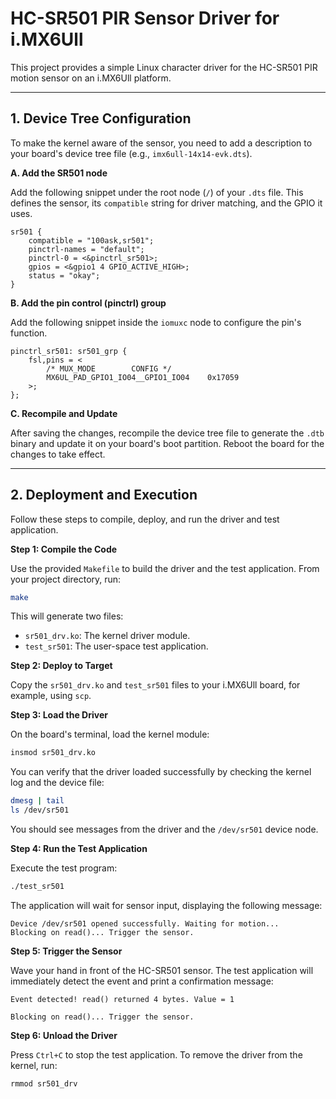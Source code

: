# HC-SR501 PIR Sensor Driver for i.MX6Ull

This project provides a simple Linux character driver for the HC-SR501 PIR motion sensor on an i.MX6Ull platform.

-----

## 1\. Device Tree Configuration

To make the kernel aware of the sensor, you need to add a description to your board's device tree file (e.g., `imx6ull-14x14-evk.dts`).

**A. Add the SR501 node**

Add the following snippet under the root node (`/`) of your `.dts` file. This defines the sensor, its `compatible` string for driver matching, and the GPIO it uses.

```dts
sr501 {
    compatible = "100ask,sr501";
    pinctrl-names = "default";
    pinctrl-0 = <&pinctrl_sr501>;
    gpios = <&gpio1 4 GPIO_ACTIVE_HIGH>; 
    status = "okay";
}
```

**B. Add the pin control (pinctrl) group**

Add the following snippet inside the `iomuxc` node to configure the pin's function.

```dts
pinctrl_sr501: sr501_grp {
    fsl,pins = <
        /* MUX_MODE        CONFIG */
        MX6UL_PAD_GPIO1_IO04__GPIO1_IO04    0x17059 
    >;
};
```

**C. Recompile and Update**

After saving the changes, recompile the device tree file to generate the `.dtb` binary and update it on your board's boot partition. Reboot the board for the changes to take effect.

-----

## 2\. Deployment and Execution

Follow these steps to compile, deploy, and run the driver and test application.

**Step 1: Compile the Code**

Use the provided `Makefile` to build the driver and the test application. From your project directory, run:

```bash
make
```

This will generate two files:

  - `sr501_drv.ko`: The kernel driver module.
  - `test_sr501`: The user-space test application.

**Step 2: Deploy to Target**

Copy the `sr501_drv.ko` and `test_sr501` files to your i.MX6Ull board, for example, using `scp`.

**Step 3: Load the Driver**

On the board's terminal, load the kernel module:

```bash
insmod sr501_drv.ko
```

You can verify that the driver loaded successfully by checking the kernel log and the device file:

```bash
dmesg | tail
ls /dev/sr501
```

You should see messages from the driver and the `/dev/sr501` device node.

**Step 4: Run the Test Application**

Execute the test program:

```bash
./test_sr501
```

The application will wait for sensor input, displaying the following message:

```
Device /dev/sr501 opened successfully. Waiting for motion...
Blocking on read()... Trigger the sensor.
```

**Step 5: Trigger the Sensor**

Wave your hand in front of the HC-SR501 sensor. The test application will immediately detect the event and print a confirmation message:

```
Event detected! read() returned 4 bytes. Value = 1

Blocking on read()... Trigger the sensor.
```

**Step 6: Unload the Driver**

Press `Ctrl+C` to stop the test application. To remove the driver from the kernel, run:

```bash
rmmod sr501_drv
```